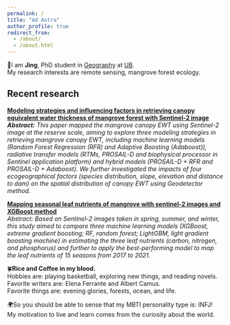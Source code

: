 ```yaml
---
permalink: /
title: "Ad Astra"
author_profile: true
redirect_from: 
  - /about/
  - /about.html
---
```


🏫I am <strong>Jing</strong>, PhD student in [Geography](https://www.buffalo.edu/cas/geography.html) at [UB](https://www.buffalo.edu/).\
My research interests are remote sensing, mangrove forest ecology.

Recent research
---------------
[**Modeling strategies and influencing factors in retrieving canopy equivalent water thickness of mangrove forest with Sentinel-2 image**](https://www-sciencedirect-com.gate.lib.buffalo.edu/science/article/pii/S1470160X23016394)\
*<strong>Abstract:</strong> This paper mapped the mangrove canopy EWT using Sentinel-2 image at the reserve scale, aiming to explore three modeling strategies in retrieving mangrove canopy EWT, including machine learning models (Random Forest Regression (RFR) and Adaptive Boosting (Adaboost)), radiative transfer models (RTMs, PROSAIL-D and biophysical processor in Sentinel application platform) and hybrid models (PROSAIL-D + RFR and PROSAIL-D + Adaboost). We further investigated the impacts of four ecogeographical factors (species distribution, slope, elevation and distance to dam) on the spatial distribution of canopy EWT using Geodetector method.*

[**Mapping seasonal leaf nutrients of mangrove with sentinel-2 images and XGBoost method**](https://www.mdpi.com/2072-4292/14/15/3679)\
*Abstract: Based on Sentinel-2 images taken in spring, summer, and winter, this study aimed to compare three machine learning models (XGBoost, extreme gradient boosting; RF, random forest; LightGBM, light gradient boosting machine) in estimating the three leaf nutrients (carbon, nitrogen, and phosphorus) and further to apply the best-performing model to map the leaf nutrients of 15 seasons from 2017 to 2021.*


🍀<strong>Rice and Coffee in my blood.</strong>\
  Hobbies are: playing basketball, exploring new things, and reading novels.\
  Favorite writers are: Elena Ferrante and Albert Camus.\
  Favorite things are: evening glories, forests, ocean, and life.

🌍So you should be able to sense that my MBTI personality type is: INFJ!\
  My motivation to live and learn comes from the curiosity about the world.

